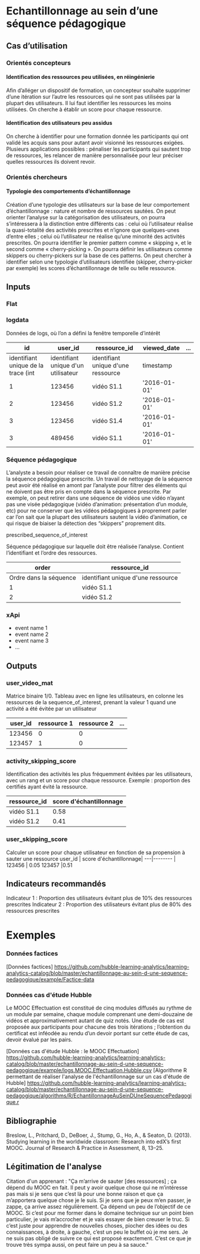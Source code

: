 # Echantillonnage au sein d’une séquence pédagogique

## Cas d’utilisation

### Orientés concepteurs

#### Identification des ressources peu utilisées, en réingénierie

Afin d’alléger un dispositif de formation, un concepteur souhaite supprimer d’une itération sur l’autre les ressources qui ne sont pas utilisées par la plupart des utilisateurs. Il lui faut identifier les ressources les moins utilisées. On cherche à établir un score pour chaque ressource.


#### Identification des utilisateurs peu assidus

On cherche à identifier pour une formation donnée les participants qui ont validé les acquis sans pour autant avoir visionné les ressources exigées. Plusieurs applications possibles : pénaliser les participants qui sautent trop de ressources, les relancer de manière personnalisée pour leur préciser quelles ressources ils doivent revoir. 

### Orientés chercheurs

#### Typologie des comportements d’échantillonnage

Création d’une typologie des utilisateurs sur la base de leur comportement d’échantillonnage : nature et nombre de ressources sautées. On peut orienter l’analyse sur la catégorisation des utilisateurs, on pourra s’intéressera à la distinction entre différents cas : celui où l’utilisateur réalise la quasi-totalité des activités prescrites et n’ignore que quelques-unes d’entre elles ; celui où l’utilisateur ne réalise qu’une minorité des activités prescrites. On pourra identifier le premier pattern comme « skipping », et le second comme « cherry-picking ». On pourra définir les utilisateurs comme skippers ou cherry-pickers sur la base de ces patterns. On peut chercher à identifier selon une typologie d’utilisateurs identifiée (skipper, cherry-picker par exemple) les scores d’échantillonnage de telle ou telle ressource.


## Inputs
### Flat

### logdata
Données de logs, où l’on a défini la fenêtre temporelle d’intérêt

id | user_id | ressource_id| viewed_date | ...
---|-------- | -----------|-------- | ---
identifiant unique de la trace (int | identifiant unique d'un utilisateur |identifiant unique d'une ressource |  timestamp
1 | 123456 | vidéo S1.1|'2016-01-01' 
2 | 123456 | vidéo S1.2|'2016-01-01' 
3 | 123456 | vidéo S1.4|'2016-01-01'
3 | 489456 | vidéo S1.1|'2016-01-01'

### Séquence pédagogique

L’analyste a besoin pour réaliser ce travail de connaître de manière précise la séquence pédagogique prescrite. Un travail de nettoyage de la séquence peut avoir été réalisé en amont par l’analyste pour filtrer des éléments qui ne doivent pas être pris en compte dans la séquence prescrite. Par exemple, on peut retirer dans une séquence de vidéos une vidéo n’ayant pas une visée pédagogique (vidéo d’animation: présentation d’un module, etc) pour ne conserver que les vidéos pédagogiques à proprement parler car l’on sait que la plupart des utilisateurs sautent la vidéo d’animation, ce qui risque de biaiser la détection des “skippers” proprement dits.

prescribed_sequence_of_interest

Séquence pédagogique sur laquelle doit être réalisée l’analyse. Contient l’identifiant et l’ordre des ressources. 

order | ressource_id| 
---|-------- |
Ordre dans la séquence | identifiant unique d'une ressource
1 | vidéo S1.1 |
2 | vidéo S1.2 |


### xApi
* event name 1
* event name 2
* event name 3
* ...

## Outputs
### user_video_mat
Matrice binaire 1/0. Tableau avec en ligne les utilisateurs, en colonne les ressources de la sequence_of_interest, prenant la valeur 1 quand une activité a été évitée par un utilisateur

user_id | ressource 1| ressource 2 | ...
------- | -----------|-------- | ---
123456 | 0|0 
123457 | 1|0



### activity_skipping_score
Identification des activités les plus fréquemment évitées par les utilisateurs, avec un rang et un score pour chaque ressource. Exemple : proportion des certifiés ayant évité la ressource.

ressource_id | score d'échantillonnage| 
---|-------- |
vidéo S1.1 | 0.58
vidéo S1.2 |0.41

### user_skipping_score
Calculer un score pour chaque utilisateur en fonction de sa propension à sauter une ressource
user_id | score d'échantillonnage| 
---|-------- |
123456 | 0.05
123457 |0.51


## Indicateurs recommandés
Indicateur 1 : Proportion des utilisateurs évitant plus de 10% des ressources prescrites
Indicateur 2 : Proportion des utilisateurs évitant plus de 80% des ressources prescrites

# Exemples

### Données factices
[Données factices] https://github.com/hubble-learning-analytics/learning-analytics-catalog/blob/master/echantillonnage-au-sein-d-une-sequence-pedagogique/example/Factice-data

### Données cas d'étude Hubble

Le MOOC Effectuation est constitué de cinq modules diffusés au rythme de un module par semaine, chaque module comprenant une demi-douzaine de vidéos et approximativement autant de quiz notés. Une étude de cas est proposée aux participants pour chacune des trois itérations ; l’obtention du certificat est inféodée au rendu d’un devoir portant sur cette étude de cas, devoir évalué par les pairs. 

[Données cas d'étude Hubble : le MOOC Effectuation] https://github.com/hubble-learning-analytics/learning-analytics-catalog/blob/master/echantillonnage-au-sein-d-une-sequence-pedagogique/example/logs.MOOC.Effectuation.Hubble.csv
[Algorithme R permettant de réaliser l'analyse de l'échantillonnage sur un cas d'étude de Hubble] https://github.com/hubble-learning-analytics/learning-analytics-catalog/blob/master/echantillonnage-au-sein-d-une-sequence-pedagogique/algorithms/R/EchantillonnageAuSeinDUneSequencePedagogique.r

## Bibliographie

Breslow, L., Pritchard, D., DeBoer, J., Stump, G., Ho, A., & Seaton, D. (2013). Studying learning in the worldwide classroom: Research into edX’s first MOOC. Journal of Research & Practice in Assessment, 8, 13–25.

## Légitimation de l'analyse

Citation d'un apprenant : "Ça m’arrive de sauter [des ressources] ; ça dépend du MOOC en fait. Il peut y avoir quelque chose qui ne m’intéresse pas mais si je sens que c’est là pour une bonne raison et que ça m’apportera quelque chose je le suis. Si je sens que je peux m’en passer, je zappe, ça arrive assez régulièrement. Ça dépend un peu de l’objectif de ce MOOC. Si c’est pour me former dans le domaine technique sur un point bien particulier, je vais m’accrocher et je vais essayer de bien creuser le truc. Si c’est juste pour apprendre de nouvelles choses, piocher des idées ou des connaissances, à droite, à gauche, c’est un peu le buffet où je me sers. Je ne suis pas obligé de suivre ce qui est proposé exactement. C’est ce que je trouve très sympa aussi, on peut faire un peu à sa sauce."
